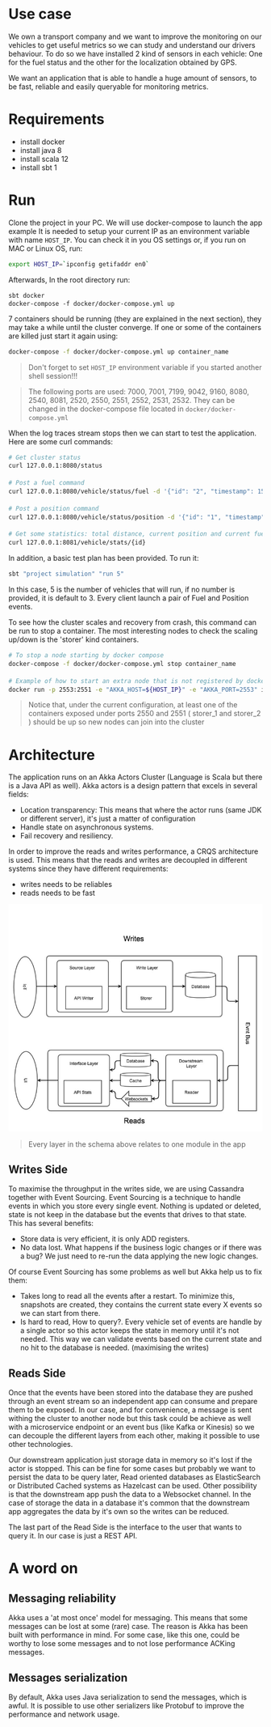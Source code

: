 
# Use case

We own a transport company and we want to improve the monitoring on our vehicles to get
useful metrics so we can study and understand our drivers behaviour. To do so we have 
installed 2 kind of sensors in each vehicle: One for the fuel status and the other for
the localization obtained by GPS.

We want an application that is able to handle a huge amount of sensors, to be fast,
reliable and easily queryable for monitoring metrics.

# Requirements 

- install docker
- install java 8
- install scala 12
- install sbt 1

# Run

Clone the project in your PC. We will use docker-compose to launch the app example
It is needed to setup your current IP as an environment variable with name `HOST_IP`.
You can check it in you OS settings or, if you run on MAC or Linux OS, run:

```bash
export HOST_IP=`ipconfig getifaddr en0`
``` 

Afterwards, In the root directory run:

```
sbt docker
docker-compose -f docker/docker-compose.yml up
```

7 containers should be running (they are explained in the next section), they may
take a while until the cluster converge. If one or some of the containers are killed
just start it again using:

```bash
docker-compose -f docker/docker-compose.yml up container_name
```

> Don't forget to set `HOST_IP` environment variable if you started another shell
session!!!

> The following ports are used: 7000, 7001, 7199, 9042, 9160, 8080, 2540, 8081, 
2520, 2550, 2551, 2552, 2531, 2532. They can be changed in the docker-compose
file located in `docker/docker-compose.yml`

When the log traces stream stops then we can start to test the application.
Here are some curl commands:

```bash
# Get cluster status
curl 127.0.0.1:8080/status

# Post a fuel command
curl 127.0.0.1:8080/vehicle/status/fuel -d '{"id": "2", "timestamp": 1529759273, "fuelStatusPercent": 50}' -H "Content-Type: application/json"

# Post a position command
curl 127.0.0.1:8080/vehicle/status/position -d '{"id": "1", "timestamp": 1529759273, "position": {"x": 22, "y": 2}}' -H "Content-Type: application/json"

# Get some statistics: total distance, current position and current fuel status
curl 127.0.0.1:8081/vehicle/stats/{id}
``` 

In addition, a basic test plan has been provided. To run it:

```bash
sbt "project simulation" "run 5"
```

In this case, 5 is the number of vehicles that will run, if no number is provided, it is
default to 3. Every client launch a pair of Fuel and Position events.

To see how the cluster scales and recovery from crash, this command can be run to
stop a container. The most interesting nodes to check the scaling up/down is the
'storer' kind containers.

```bash
# To stop a node starting by docker compose
docker-compose -f docker/docker-compose.yml stop container_name

# Example of how to start an extra node that is not registered by docker compose. AKKA_PORT ev must match the exposed port
docker run -p 2553:2551 -e "AKKA_HOST=${HOST_IP}" -e "AKKA_PORT=2553" iot-assignment-storer

```

> Notice that, under the current configuration, at least one of the containers
exposed under ports 2550 and 2551 ( storer_1 and storer_2 ) should be up so new 
nodes can join into the cluster

# Architecture

The application runs on an Akka Actors Cluster (Language is Scala but there is a
Java API as well). Akka actors is a design pattern that excels in several fields:
- Location transparency: This means that where the actor runs (same JDK or different server), 
it's just a matter of configuration
- Handle state on asynchronous systems.
- Fail recovery and resiliency.

In order to improve the reads and writes performance, a CRQS architecture is used.
This means that the reads and writes are decoupled in different systems since they 
have different requirements:

- writes needs to be reliables
- reads needs to be fast

![CQRS](docs/CQRS.jpg)

> Every layer in the schema above relates to one module in the app

## Writes Side

To maximise the throughput in the writes side, we are using Cassandra together with
Event Sourcing. Event Sourcing is a technique to handle events in which you store
every single event. Nothing is updated or deleted, state is not keep in the database
but the events that drives to that state. This has several benefits:

- Store data is very efficient, it is only ADD registers.
- No data lost. What happens if the business logic changes or if there was a bug?
We just need to re-run the data applying the new logic changes.

Of course Event Sourcing has some problems as well but Akka help us to fix them:

- Takes long to read all the events after a restart. To minimize this, snapshots 
are created, they contains the current state every X events so we can start from there.
- Is hard to read, How to query?. Every vehicle set of events are handle by a single
actor so this actor keeps the state in memory until it's not needed. This way we
can validate events based on the current state and no hit to the database is needed.
(maximising the writes)

## Reads Side

Once that the events have been stored into the database they are pushed through 
an event stream so an independent app can consume and prepare them to be exposed. 
In our case, and for convenience, a message is sent withing the cluster to another
node but this task could be achieve as well with a microservice endpoint or an 
event bus (like Kafka or Kinesis) so we can decouple the different layers from 
each other, making it possible to use other technologies.

Our downstream application just storage data in memory so it's lost if the actor
is stopped. This can be fine for some cases but probably we want to persist the
data to be query later, Read oriented databases as ElasticSearch or Distributed 
Cached systems as Hazelcast can be used. Other possibility is that the downstream 
app push the data to a Websocket channel. In the case of storage the data in a 
database it's common that the downstream app aggregates the data by it's own so 
the writes can be reduced.

The last part of the Read Side is the interface to the user that wants to query
it. In our case is just a REST API.

# A word on

## Messaging reliability

Akka uses a 'at most once' model for messaging. This means that some messages can be
lost at some (rare) case. The reason is Akka has been built with performance in 
mind. For some case, like this one, could be worthy to lose some messages and to
not lose performance ACKing messages.

## Messages serialization

By default, Akka uses Java serialization to send the messages, which is awful. 
It is possible to use other serializers like Protobuf to improve the performance
and network usage.